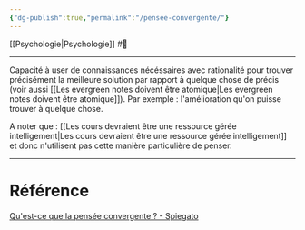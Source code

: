 ```yaml
---
{"dg-publish":true,"permalink":"/pensee-convergente/"}
---
```


[[Psychologie\|Psychologie]] #🌲 

---
Capacité à user de connaissances nécéssaires avec rationalité pour trouver précisément la meilleure solution par rapport à quelque chose de précis (voir aussi [[Les evergreen notes doivent être atomique\|Les evergreen notes doivent être atomique]]).
Par exemple : l'amélioration qu'on puisse trouver à quelque chose.

A noter que : [[Les cours devraient être une ressource gérée intelligement\|Les cours devraient être une ressource gérée intelligement]] et donc n'utilisent pas cette manière particulière de penser.

---
# Référence
[Qu'est-ce que la pensée convergente ? - Spiegato](https://spiegato.com/fr/quest-ce-que-la-pensee-convergente)